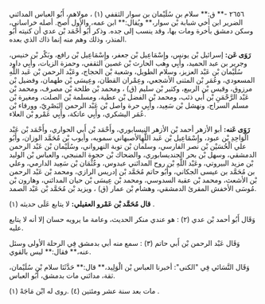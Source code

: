 ٢٦٥٦ -** ق:** سلام بن سُلَيْمان بن سوار الثقفي (١) ، مولاهم، أَبُو العباس المدائني الضرير ابن أخي شبابة بْن سوار،** ويُقال:** ابن عمه، والأول أصح. أصله خراساني، وسكن دمشق بأخرة ومات بها، وقد ينسب إلى جده. وذكر أَبُو أَحْمَد بْن عدي أن كنيته أَبُو المنذر، وذلك وهم منه إنما ذاك الذي بعده.

**رَوَى عَن:** إسرائيل بْن يونس، وإِسْمَاعِيل بْن جعفر، وإِسْمَاعِيل بْن رافع، وبَكْر بْن خنيس، وجرير بن عبد الحميد، وأَبِي وهب الحارث بْن غصين الثقفي، وحمزة الزيات، وأَبِي داود سُلَيْمان بْن عَبْد العزيز، وسلام الطويل، وشعبة بْن الحجاج، وعَبْد الرحمن بْن عَبد اللَّهِ المسعودي، وعُمَر بْن المثنى الأشجعي، وعِمْران القطان، وعِيسَى بْن طهمان، وفضيل بْن مرزوق، وقيس بْن الربيع، وكثير بْن سليم (ق) ، ومحمد بْن طلحة بْن مصرف، ومحمد بْن عَبْد الرَّحْمَنِ بْن أَبي ذئب، ومحمد بْن الفضل بْن عطية، ومسلمة بْن الصلت، ومغيرة بْن مسلم السراج، ونهشل بْن سَعِيد، وأَبِي حرة واصل بْن عَبْد الرحمن البَصْرِيّ، وورقاء بْن عُمَر اليشكري، وأَبِي عاتكة، وأَبِي عَمْرو بْن العلاء.

**رَوَى عَنه:** أبو الأزهر أحمد بْن الأزهر النيسابوري، وأَحْمَد بْن أَبي الحواري، وأَحْمَد بْن عَبْد الْوَاحِدِ بْن عبود، وإِسْمَاعِيل بْن عَبد اللَّهِالأصبهاني سمويه، وأيوب بْن مُحَمَّد الوزان، وأَبُو علي الْحُسَيْن بْن نصر الفارسي، وسلمان بْن توبة النهرواني، وسُلَيْمان بْن عَبْد الرحمن الدمشقي، وسهل بْن بحر الجنديسابوري، والضحاك بْن حجوة المنبجي، والعباس بْن الوليد بْن مزيد البيروتي، وعَبْد اللَّهِ بْن روح المدائني عبدوس، وعُثْمَان بْن سَعِيد الدارمي، وعلي بن مُحَمَّد بن عيسى الجكاني، وأَبُو حاتم مُحَمَّد بْن إدريس الرازي، ومحمد بْن عَبْد الرحمن بْن الأشعث، ومحمد بْن عقبة السدوسي، ومحمد بْن عِيسَى بْن حيان المدائني، وهارون بْن مُوسَى الأخفش المقرئ الدمشقي، وهشام بْن عمار (ق) ، ويزيد بْن مُحَمَّد بْن عَبْد الصمد.

**قال مُحَمَّد بْن عَمْرو العقيلي:** لا يتابع عَلَى حديثه (١) .

وَقَال أَبُو أحمد بْن عدي (٢) : هو عندي منكر الحديث، وعامة ما يرويه حسان إلا أنه لا يتابع عليه.

وَقَال عَبْد الرحمن بْن أَبي حاتم (٣) : سمع منه أبي بدمشق فِي الرحلة الأولى وسئل عنه،** فقال:** ليس بالقوي.

وَقَال النَّسَائي فِي "الكنى": أخبرنا العباس بْن الْوَلِيد،** قال:** حَدَّثَنَا سلام بْن سُلَيْمان، ثقة، مدائني مات بدمشق، أَبُو العباس.

مات بعد سنة عشر ومئتين (٤) .روى له ابْن مَاجَهْ (١) .